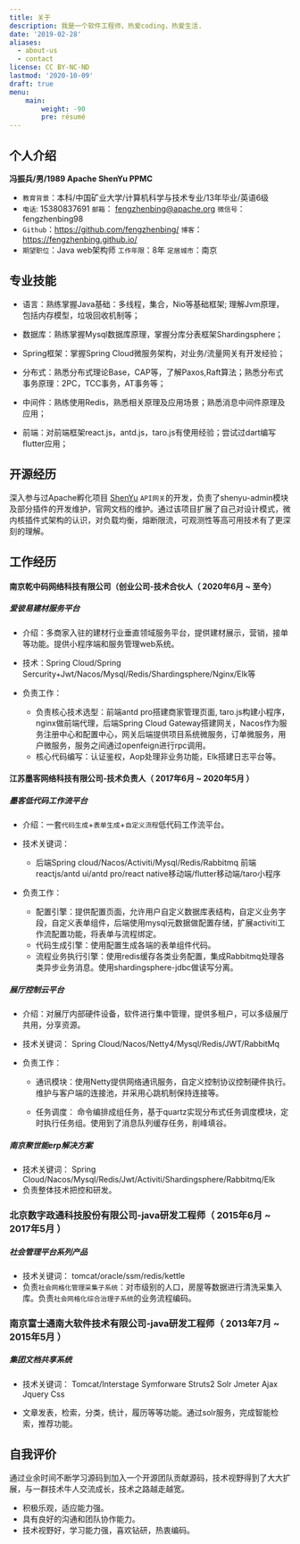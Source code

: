 ```yaml
---
title: 关于
description: 我是一个软件工程师，热爱coding，热爱生活.
date: '2019-02-28'
aliases:
  - about-us
  - contact
license: CC BY-NC-ND
lastmod: '2020-10-09'
draft: true
menu:
    main: 
        weight: -90
        pre: résumé
---
```


## 个人介绍

**冯振兵/男/1989    Apache ShenYu PPMC** 

- `教育背景`：本科/中国矿业大学/计算机科学与技术专业/13年毕业/英语6级
- `电话`: 15380837691      `邮箱`： fengzhenbing@apache.org      `微信号`：fengzhenbing98
- `Github`：https://github.com/fengzhenbing/        `博客`：https://fengzhenbing.github.io/
- `期望职位`：Java web架构师       `工作年限`：8年       `定居城市`：南京

## 专业技能

* 语言：熟练掌握Java基础：多线程，集合，Nio等基础框架; 理解Jvm原理，包括内存模型，垃圾回收机制等；

* 数据库：熟练掌握Mysql数据库原理，掌握分库分表框架Shardingsphere；

* Spring框架：掌握Spring Cloud微服务架构，对业务/流量网关有开发经验；

* 分布式：熟悉分布式理论Base，CAP等，了解Paxos,Raft算法；熟悉分布式事务原理：2PC，TCC事务，AT事务等；

* 中间件：熟练使用Redis，熟悉相关原理及应用场景；熟悉消息中间件原理及应用；

* 前端：对前端框架react.js，antd.js，taro.js有使用经验；尝试过dart编写flutter应用；

## 开源经历

深入参与过Apache孵化项目 [ShenYu](https://shenyu.apache.org/) `API网关`的开发，负责了shenyu-admin模块及部分插件的开发维护，官网文档的维护。通过该项目扩展了自己对设计模式，微内核插件式架构的认识，对负载均衡，熔断限流，可观测性等高可用技术有了更深刻的理解。

## 工作经历 

#### 南京乾中码网络科技有限公司（创业公司-技术合伙人（ 2020年6月 ~ 至今）

##### 爱彼易建材服务平台

* 介绍：多商家入驻的建材行业垂直领域服务平台，提供建材展示，营销，接单等功能。提供小程序端和服务管理web系统。

* 技术：Spring Cloud/Spring Sercurity+Jwt/Nacos/Mysql/Redis/Shardingsphere/Nginx/Elk等
* 负责工作：
  * 负责核心技术选型：前端antd pro搭建商家管理页面, taro.js构建小程序，nginx做前端代理，后端Spring Cloud Gateway搭建网关，Nacos作为服务注册中心和配置中心，网关后端提供项目系统微服务，订单微服务，用户微服务，服务之间通过openfeign进行rpc调用。
  * 核心代码编写：认证鉴权，Aop处理非业务功能，Elk搭建日志平台等。

#### 江苏墨客网络科技有限公司-技术负责人（ 2017年6月 ~ 2020年5月 ）

##### 墨客低代码工作流平台

* 介绍：一套`代码生成`+`表单生成`+`自定义流程`低代码工作流平台。

* 技术关键词：

  * 后端Spring cloud/Nacos/Activiti/Mysql/Redis/Rabbitmq   前端 reactjs/antd ui/antd pro/react native移动端/flutter移动端/taro小程序
* 负责工作：
  * 配置引擎：提供配置页面，允许用户自定义数据库表结构，自定义业务字段，自定义表单组件，后端使用mysql元数据做配置存储，扩展activiti工作流配置功能，将表单与流程绑定。
  * 代码生成引擎：使用配置生成各端的表单组件代码。
  * 流程业务执行引擎：使用redis缓存各类业务配置，集成Rabbitmq处理各类异步业务消息。使用shardingsphere-jdbc做读写分离。

##### 展厅控制云平台

* 介绍：对展厅内部硬件设备，软件进行集中管理，提供多租户，可以多级展厅共用，分享资源。

* 技术关键词：  Spring Cloud/Nacos/Netty4/Mysql/Redis/JWT/RabbitMq

* 负责工作：

  * 通讯模块：使用Netty提供网络通讯服务，自定义控制协议控制硬件执行。维护与客户端的连接池，并采用心跳机制保持连接等。

  * 任务调度： 命令编排成组任务，基于quartz实现分布式任务调度模块，定时执行任务组。使用到了消息队列缓存任务，削峰填谷。

##### 南京聚世能erp解决方案

* 技术关键词： Spring Cloud/Nacos/Mysql/Redis/Jwt/Activiti/Shardingsphere/Rabbitmq/Elk
* 负责整体技术把控和研发。

### 北京数字政通科技股份有限公司-java研发工程师（ 2015年6月 ~ 2017年5月 ）

##### 社会管理平台系列产品

* 技术关键词： tomcat/oracle/ssm/redis/kettle
* 负责`社会网格化管理采集子系统`：对市级别的人口，房屋等数据进行清洗采集入库。负责`社会网格化综合治理子系统`的业务流程编码。

### 南京富士通南大软件技术有限公司-java研发工程师（ 2013年7月 ~ 2015年5月 ）

##### 集团文档共享系统

* 技术关键词： Tomcat/Interstage Symforware Struts2  Solr Jmeter Ajax Jquery Css 

* 文章发表，检索，分类，统计，履历等等功能。通过solr服务，完成智能检索，推荐功能。

## 自我评价

 通过业余时间不断学习源码到加入一个开源团队贡献源码，技术视野得到了大大扩展，与一群技术牛人交流成长，技术之路越走越宽。

* 积极乐观，适应能力强。
* 具有良好的沟通和团队协作能力。
* 技术视野好，学习能力强，喜欢钻研，热衷编码。
